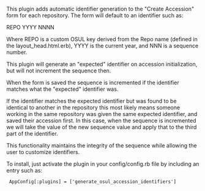 This plugin adds automatic identifier generation to the "Create
Accession" form for each repository. The form will default to an identifier such as:

  REPO YYYY NNNN

Where REPO is a custom OSUL key derived from the Repo name (defined in the layout_head.html.erb), YYYY is the current year, and NNN is a sequence number.

This plugin will generate an "expected" identifier on accession initialization, but will not increment the sequence then.

When the form is saved the sequence is incremented if the identifier matches what the "expected" identifier was.

If the identifier matches the expected identifier but was found to be identical to another in the repository this most likely means someone working in the same repository was given the same expected identifier, and saved their accession first. In this case, when the sequence is incremented we will take the value of the new sequence value and apply that to the third part of the identifier.


This functionality maintains the integrity of the sequence while allowing the user to customize identifiers.




To install, just activate the plugin in your config/config.rb file by
including an entry such as:

     AppConfig[:plugins] = ['generate_osul_accession_identifiers']

